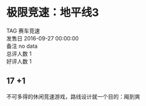 



# 极限竞速：地平线3
  
TAG 赛车竞速  
发售日 2016-09-27 00:00:00  
备注 no data  
总评人数 1  
好评人数 1
## 17 +1


不可多得的休闲竞速游戏，路线设计就一个目的：飚到爽